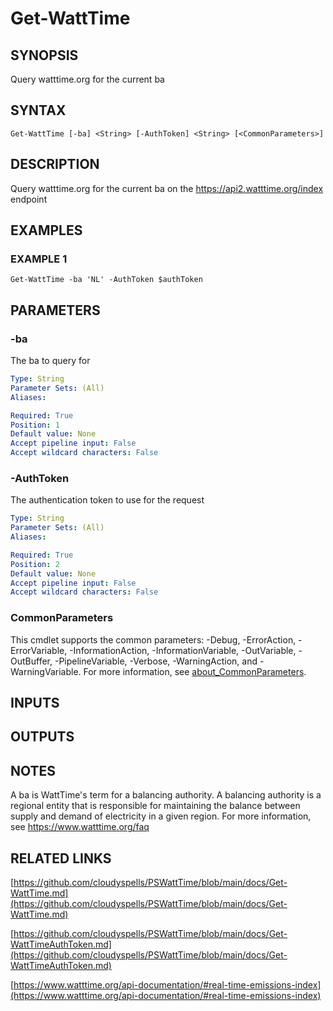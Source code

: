 # Get-WattTime

## SYNOPSIS
Query watttime.org for the current ba

## SYNTAX

```
Get-WattTime [-ba] <String> [-AuthToken] <String> [<CommonParameters>]
```

## DESCRIPTION
Query watttime.org for the current ba on the https://api2.watttime.org/index endpoint

## EXAMPLES

### EXAMPLE 1
```
Get-WattTime -ba 'NL' -AuthToken $authToken
```

## PARAMETERS

### -ba
The ba to query for

```yaml
Type: String
Parameter Sets: (All)
Aliases:

Required: True
Position: 1
Default value: None
Accept pipeline input: False
Accept wildcard characters: False
```

### -AuthToken
The authentication token to use for the request

```yaml
Type: String
Parameter Sets: (All)
Aliases:

Required: True
Position: 2
Default value: None
Accept pipeline input: False
Accept wildcard characters: False
```

### CommonParameters
This cmdlet supports the common parameters: -Debug, -ErrorAction, -ErrorVariable, -InformationAction, -InformationVariable, -OutVariable, -OutBuffer, -PipelineVariable, -Verbose, -WarningAction, and -WarningVariable. For more information, see [about_CommonParameters](http://go.microsoft.com/fwlink/?LinkID=113216).

## INPUTS

## OUTPUTS

## NOTES
A ba is WattTime's term for a balancing authority.
A balancing authority is a regional entity that is responsible for maintaining the balance between supply and demand of electricity in a given region.
For more information, see https://www.watttime.org/faq

## RELATED LINKS

[https://github.com/cloudyspells/PSWattTime/blob/main/docs/Get-WattTime.md](https://github.com/cloudyspells/PSWattTime/blob/main/docs/Get-WattTime.md)

[https://github.com/cloudyspells/PSWattTime/blob/main/docs/Get-WattTimeAuthToken.md](https://github.com/cloudyspells/PSWattTime/blob/main/docs/Get-WattTimeAuthToken.md)

[https://www.watttime.org/api-documentation/#real-time-emissions-index](https://www.watttime.org/api-documentation/#real-time-emissions-index)

